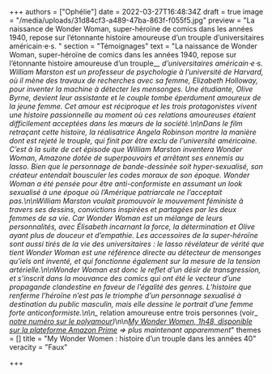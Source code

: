 +++
authors = ["Ophélie"]
date = 2022-03-27T16:48:34Z
draft = true
image = "/media/uploads/31d84cf3-a489-47ba-863f-f055f5.jpg"
preview = "La naissance de Wonder Woman, super-héroïne de comics dans les années 1940, repose sur l’étonnante histoire amoureuse d’un trouple d’universitaires américain⋅e⋅s. "
section = "Témoignages"
text = "La naissance de Wonder Woman, super-héroïne de comics dans les années 1940, repose sur l’étonnante histoire amoureuse d’un trouple_*_ d’universitaires américain⋅e⋅s. William Marston est un professeur de psychologie à l’université de Harvard, où il mène des travaux de recherches avec sa femme, Elizabeth Holloway, pour inventer la machine à détecter les mensonges. Une étudiante, Olive Byrne, devient leur assistante et le couple tombe éperdument amoureux de la jeune femme. Cet amour est réciproque et les trois protagonistes vivent une histoire passionnelle au moment où ces relations amoureuses étaient difficilement acceptées dans les mœurs de la société.\n\nDans le film retraçant cette histoire, la réalisatrice Angela Robinson montre la manière dont est rejeté le trouple, qui finit par être exclu de l’université américaine. C’est à la suite de cet épisode que William Marston inventera _Wonder Woman_, Amazone dotée de superpouvoirs et arrêtant ses ennemis au lasso. Bien que le personnage de bande-dessinée soit hyper-sexualisé, son créateur entendait bousculer les codes moraux de son époque. Wonder Woman a été pensée pour être anti-conformiste en assumant un look sexualisé à une époque où l’Amérique patriarcale ne l’acceptait pas.\n\nWilliam Marston voulait promouvoir le mouvement féministe à travers ses dessins, convictions inspirées et partagées par les deux femmes de sa vie. Car Wonder Woman est un mélange de leurs personnalités, avec Élisabeth incarnant la force, la détermination et Olive ayant plus de douceur et d’empathie. Les accessoires de la super-héroïne sont aussi tirés de la vie des universitaires : le lasso révélateur de vérité que tient Wonder Woman est une référence directe au détecteur de mensonges qu'iels ont inventé, et qui fonctionne également sur la mesure de la tension artérielle.\n\nWonder Woman est donc le reflet d’un désir de transgression, et s’inscrit dans la mouvance des comics qui ont été le vecteur d’une propagande clandestine en faveur de l’égalité des genres. L’histoire que renferme l’héroïne n’est pas le triomphe d’un personnage sexualisé à destination du public masculin, mais elle dessine le portrait d’une femme forte anticonformiste.\n\n_* relation amoureuse entre trois personnes (voir_ [_notre numéro sur le polyamour_](https://lepointq.com/newsletters/amours-plurielles/)_)_\n\n[_My Wonder Women, 1h48, disponible sur la plateforme Amazon Prime_](https://www.youtube.com/watch?v=tlAZ55L0zE8) _=> plus maintenant apparemment_"
themes = []
title = "My Wonder Women : histoire d’un trouple dans les années 40"
veracity = "Faux"

+++

